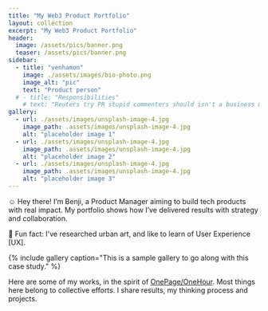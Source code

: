 ```yaml
---
title: "My Web3 Product Portfolio"
layout: collection
excerpt: "My Web3 Product Portfolio"
header:
  image: /assets/pics/banner.png
  teaser: /assets/pics/banner.png
sidebar:
  - title: "venhamon"
    image: ./assets/images/bio-photo.png
    image_alt: "pic"
    text: "Product person"
  # - title: "Responsibilities"
    # text: "Reuters try PR stupid commenters should isn't a business model"
gallery:
  - url: ./assets/images/unsplash-image-4.jpg
    image_path: .assets/images/unsplash-image-4.jpg
    alt: "placeholder image 1"
  - url: ./assets/images/unsplash-image-4.jpg
    image_path: .assets/images/unsplash-image-4.jpg
    alt: "placeholder image 2"
  - url: ./assets/images/unsplash-image-4.jpg
    image_path: .assets/images/unsplash-image-4.jpg
    alt: "placeholder image 3"
---
```


☺️  Hey there! I’m Benji, a Product Manager aiming to build tech products with real impact. My portfolio shows how I’ve delivered results with strategy and collaboration.

👾 Fun fact: I've researched urban art, and like to learn of User Experience [UX].

{% include gallery caption="This is a sample gallery to go along with this case study." %}

Here are some of my works, in the spirit of [OnePage/OneHour](https://www.onepageonehour.com/about). Most things here belong to collective efforts. I share results, my thinking process and projects.



